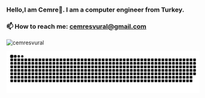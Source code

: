 ### Hello,I am Cemre👋. I am a computer engineer from Turkey.

### 📫 How to reach me: cemresvural@gmail.com




<p><img align="center" src="https://github-readme-stats.vercel.app/api/top-langs?username=cemresvural&show_icons=true&theme=dark&locale=en&layout=compact" alt="cemresvural" /></p>




![snake gif](https://github.com/cemresvural/cemresvural/blob/output/github-contribution-grid-snake-dark.svg)
